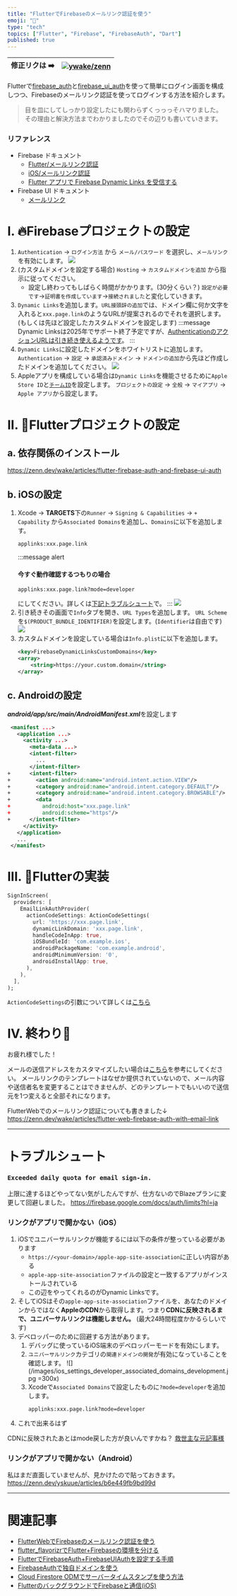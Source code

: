 ```yaml
---
title: "FlutterでFirebaseのメールリンク認証を使う"
emoji: "📩"
type: "tech"
topics: ["Flutter", "Firebase", "FirebaseAuth", "Dart"]
published: true
---
```


| 修正リクは ➡️ | [![ywake/zenn](https://img.shields.io/badge/ywake-zenn-blue?logo=github)](https://github.com/ywake/zenn) |
| --- | --- |

Flutterで[firebase_auth](https://pub.dev/packages/firebase_auth)と[firebase_ui_auth](https://pub.dev/packages/firebase_ui_auth)を使って簡単にログイン画面を構成しつつ、Firebaseのメールリンク認証を使ってログインする方法を紹介します。

> 目を皿にしてしっかり設定したにも関わらずくっっっそハマりました。
> その理由と解決方法までわかりましたのでその辺りも書いていきます。

### リファレンス
* Firebase ドキュメント
	* [Flutter/メールリンク認証](https://firebase.google.com/docs/auth/flutter/email-link-auth?hl=ja)
	* [iOS/メールリンク認証](https://firebase.google.com/docs/auth/ios/email-link-auth?hl=ja)
	* [Flutter アプリで Firebase Dynamic Links を受信する](https://firebase.google.com/docs/dynamic-links/flutter/receive?hl=ja)
* Firebase UI ドキュメント
	* [メールリンク](https://github.com/firebase/FirebaseUI-Flutter/blob/main/docs/firebase-ui-auth/providers/email-link.md)

# I. 🔥Firebaseプロジェクトの設定
1. `Authentication` → `ログイン方法` から `メール/パスワード` を選択し、`メールリンク` を有効にします。
	![](/images/firebase_auth_provider_mail_link.png)
1. (カスタムドメインを設定する場合) `Hosting` → `カスタムドメインを追加` から指示に従ってください。
	* 設定し終わってもしばらく時間がかかります。(30分くらい？)
		`設定が必要です`→`証明書を作成しています`→`接続されました`と変化していきます。
1. `Dynamic Links`を追加します。`URL接頭辞の追加`では、ドメイン欄に何か文字を入れると`xxx.page.link`のようなURLが提案されるのでそれを選択します。(もしくは先ほど設定したカスタムドメインを設定します)
	:::message
	Dynamic Linksは2025年でサポート終了予定ですが、[AuthenticationのアクションURLは引き続き使えるようです](https://firebase.google.com/support/dynamic-links-faq?hl=ja#i_only_use_dynamic_links_for_firebase_authentication_will_email_link_authentication_in_firebase_authentication_continue_to_work)。
	:::
1. `Dynamic Links`に設定したドメインをホワイトリストに追加します。
	`Authentication` → `設定` → `承認済みドメイン` → `ドメインの追加`から先ほど作成したドメインを追加してください。
	![](/images/firebase_auth_setting_whitelist.png)
1. Appleアプリを構成している場合は`Dynamic Links`を機能させるために`Apple Store ID`と[`チームID`](https://developer.apple.com/account#MembershipDetailsCard)を設定します。
	`プロジェクトの設定` → `全般` → `マイアプリ` → `Apple アプリ`から設定します。

# II. 🎯Flutterプロジェクトの設定
## a. 依存関係のインストール
https://zenn.dev/wake/articles/flutter-firebase-auth-and-firebase-ui-auth

## b. iOSの設定
1. Xcode → **TARGETS**下の`Runner` → `Signing & Capabilities` → `+ Capability` から`Associated Domains`を追加し、`Domains`に以下を追加します。
	```
	applinks:xxx.page.link
	```
	:::message alert
	#### 今すぐ動作確認するつもりの場合
	```
	applinks:xxx.page.link?mode=developer
	```
	にしてください。詳しくは[下記トラブルシュート](#リンクがアプリで開かない（iOS）)で。
	:::
	![](/images/xcode_associated_domains_page_link.png)
1. 引き続きその画面で`Info`タブを開き、`URL Types`を追加します。
	`URL Scheme`を`$(PRODUCT_BUNDLE_IDENTIFIER)`を設定します。(`Identifier`は自由です)
	![](/images/xcode_info_url_types_bundle_id.png)
1. カスタムドメインを設定している場合は`Info.plist`に以下を追加します。
	```xml
	<key>FirebaseDynamicLinksCustomDomains</key>
	<array>
		<string>https://your.custom.domain</string>
	</array>
	```

## c. Androidの設定
***android/app/src/main/AndroidManifest.xml***を設定します
```xml diff
 <manifest ...>
   <application ...>
     <activity ...>
       <meta-data ...>
       <intent-filter>
         ...
       </intent-filter>
+      <intent-filter>
+        <action android:name="android.intent.action.VIEW"/>
+        <category android:name="android.intent.category.DEFAULT"/>
+        <category android:name="android.intent.category.BROWSABLE"/>
+        <data
+          android:host="xxx.page.link"
+          android:scheme="https"/>
+      </intent-filter>
     </activity>
   </application>
   ...
 </manifest>
```


# III. 🎯Flutterの実装
```dart
SignInScreen(
  providers: [
    EmailLinkAuthProvider(
      actionCodeSettings: ActionCodeSettings(
        url: 'https://xxx.page.link',
        dynamicLinkDomain: 'xxx.page.link',
        handleCodeInApp: true,
        iOSBundleId: 'com.example.ios',
        androidPackageName: 'com.example.android',
        androidMinimumVersion: '0',
        androidInstallApp: true,
      ),
    ),
  ],
);
```
`ActionCodeSettings`の引数について詳しくは[こちら](https://firebase.google.com/docs/auth/flutter/email-link-auth?hl=ja#send_an_authentication_link_to_the_users_email_address)

# IV. 終わり🎉
お疲れ様でした！

メールの送信アドレスをカスタマイズしたい場合は[こちら](https://zenn.dev/wake/articles/firebase-auth-with-custom-domain#a.-メールアドレスをカスタマイズ)を参考にしてください。
メールリンクのテンプレートはなぜか提供されていないので、メール内容や送信者名を変更することはできませんが、どのテンプレートでもいいので送信元を1つ変えると全部それになります。

FlutterWebでのメールリンク認証についても書きました↓
https://zenn.dev/wake/articles/flutter-web-firebase-auth-with-email-link

---

# トラブルシュート
### `Exceeded daily quota for email sign-in.`
上限に達するほどやってない気がしたんですが、仕方ないのでBlazeプランに変更して回避しました。
https://firebase.google.com/docs/auth/limits?hl=ja

### リンクがアプリで開かない（iOS）
1. iOSでユニバーサルリンクが機能するには以下の条件が整っている必要があります
	* `https://<your-domain>/apple-app-site-association`に正しい内容がある
	* `apple-app-site-association`ファイルの設定と一致するアプリがインストールされている
	* この辺をやってくれるのがDynamic Linksです。
1. そしてiOSはその`apple-app-site-association`ファイルを、あなたのドメインからではなく**AppleのCDN**から取得します。つまり**CDNに反映されるまで、ユニバーサルリンクは機能しません。** (最大24時間程度かかるらしいです)
1. デベロッパーのために回避する方法があります。
	1. デバッグに使っているiOS端末のデベロッパーモードを有効にします。
	1. `ユニバーサルリンク`カテゴリの`関連ドメインの開発`が有効になっていることを確認します。
		![](/images/ios_settings_developer_associated_domains_development.jpg =300x)
	1. Xcodeで`Associated Domains`で設定したものに`?mode=developer`を追加します。
		```
		applinks:xxx.page.link?mode=developer
		```
1. これで出来るはず

CDNに反映されたあとはmode戻した方が良いんですかね？
[救世主な元記事様](https://qiita.com/chichilam/items/9b646cdf4409d287195b#alternate-mode)



### リンクがアプリで開かない（Android）
私はまだ直面していませんが、見かけたので貼っておきます。
https://zenn.dev/yskuue/articles/b6e449fb9bd99d

---

# 関連記事
* [FlutterWebでFirebaseのメールリンク認証を使う](https://zenn.dev/wake/articles/flutter-web-firebase-auth-with-email-link)
* [flutter_flavorizrでFlutter+Firebaseの環境を分ける](https://zenn.dev/wake/articles/flutter-flavorizr)
* [FlutterでFirebaseAuth+FirebaseUIAuthを設定する手順](https://zenn.dev/wake/articles/flutter-firebase-auth-and-firebase-ui-auth)
* [FirebaseAuthで独自ドメインを使う](https://zenn.dev/wake/articles/firebase-auth-with-custom-domain)
* [Cloud Firestore ODMでサーバータイムスタンプを使う方法](https://zenn.dev/wake/articles/flutter-firestore-odm-with-server-timestamp)
* [FlutterのバックグラウンドでFirebaseと通信(iOS)](https://zenn.dev/wake/articles/572fdd292ed482e6b5bc)
